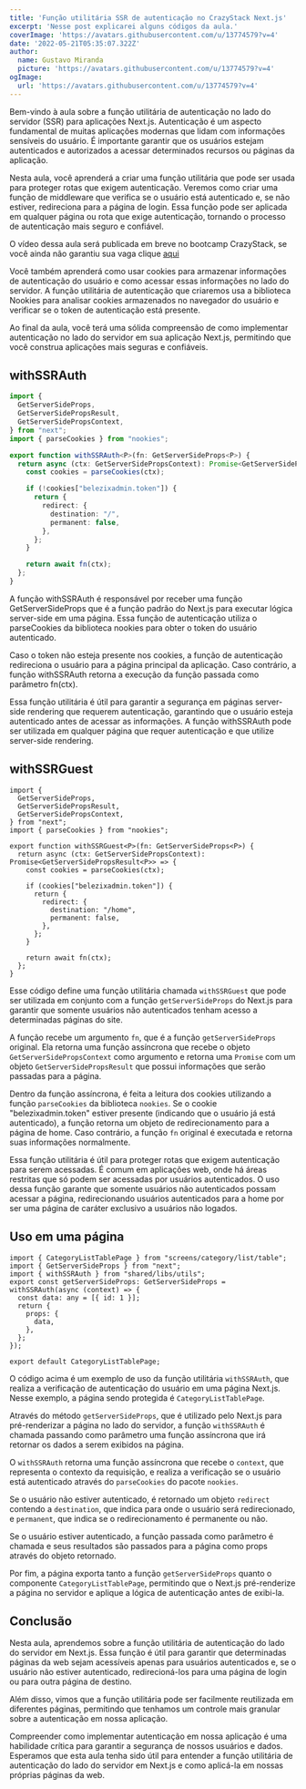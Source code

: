 ```yaml
---
title: 'Função utilitária SSR de autenticação no CrazyStack Next.js'
excerpt: 'Nesse post explicarei alguns códigos da aula.'
coverImage: 'https://avatars.githubusercontent.com/u/13774579?v=4'
date: '2022-05-21T05:35:07.322Z'
author:
  name: Gustavo Miranda
  picture: 'https://avatars.githubusercontent.com/u/13774579?v=4'
ogImage:
  url: 'https://avatars.githubusercontent.com/u/13774579?v=4'
---
```

Bem-vindo à aula sobre a função utilitária de autenticação no lado do servidor (SSR) para aplicações Next.js. Autenticação é um aspecto fundamental de muitas aplicações modernas que lidam com informações sensíveis do usuário. É importante garantir que os usuários estejam autenticados e autorizados a acessar determinados recursos ou páginas da aplicação.

Nesta aula, você aprenderá a criar uma função utilitária que pode ser usada para proteger rotas que exigem autenticação. Veremos como criar uma função de middleware que verifica se o usuário está autenticado e, se não estiver, redireciona para a página de login. Essa função pode ser aplicada em qualquer página ou rota que exige autenticação, tornando o processo de autenticação mais seguro e confiável.

O vídeo dessa aula será publicada em breve no bootcamp CrazyStack, se você ainda não garantiu sua vaga clique [aqui](https://crazystack.com.br)

Você também aprenderá como usar cookies para armazenar informações de autenticação do usuário e como acessar essas informações no lado do servidor. A função utilitária de autenticação que criaremos usa a biblioteca Nookies para analisar cookies armazenados no navegador do usuário e verificar se o token de autenticação está presente.

Ao final da aula, você terá uma sólida compreensão de como implementar autenticação no lado do servidor em sua aplicação Next.js, permitindo que você construa aplicações mais seguras e confiáveis.
## withSSRAuth
```typescript
import {
  GetServerSideProps,
  GetServerSidePropsResult,
  GetServerSidePropsContext,
} from "next";
import { parseCookies } from "nookies";

export function withSSRAuth<P>(fn: GetServerSideProps<P>) {
  return async (ctx: GetServerSidePropsContext): Promise<GetServerSidePropsResult<P>> => {
    const cookies = parseCookies(ctx);

    if (!cookies["belezixadmin.token"]) {
      return {
        redirect: {
          destination: "/",
          permanent: false,
        },
      };
    }

    return await fn(ctx);
  };
}
```
A função withSSRAuth é responsável por receber uma função GetServerSideProps que é a função padrão do Next.js para executar lógica server-side em uma página. Essa função de autenticação utiliza o parseCookies da biblioteca nookies para obter o token do usuário autenticado.

Caso o token não esteja presente nos cookies, a função de autenticação redireciona o usuário para a página principal da aplicação. Caso contrário, a função withSSRAuth retorna a execução da função passada como parâmetro fn(ctx).

Essa função utilitária é útil para garantir a segurança em páginas server-side rendering que requerem autenticação, garantindo que o usuário esteja autenticado antes de acessar as informações. A função withSSRAuth pode ser utilizada em qualquer página que requer autenticação e que utilize server-side rendering.
## withSSRGuest
```tsx
import {
  GetServerSideProps,
  GetServerSidePropsResult,
  GetServerSidePropsContext,
} from "next";
import { parseCookies } from "nookies";

export function withSSRGuest<P>(fn: GetServerSideProps<P>) {
  return async (ctx: GetServerSidePropsContext): Promise<GetServerSidePropsResult<P>> => {
    const cookies = parseCookies(ctx);

    if (cookies["belezixadmin.token"]) {
      return {
        redirect: {
          destination: "/home",
          permanent: false,
        },
      };
    }

    return await fn(ctx);
  };
}
```
Esse código define uma função utilitária chamada `withSSRGuest` que pode ser utilizada em conjunto com a função `getServerSideProps` do Next.js para garantir que somente usuários não autenticados tenham acesso a determinadas páginas do site.

A função recebe um argumento `fn`, que é a função `getServerSideProps` original. Ela retorna uma função assíncrona que recebe o objeto `GetServerSidePropsContext` como argumento e retorna uma `Promise` com um objeto `GetServerSidePropsResult` que possui informações que serão passadas para a página.

Dentro da função assíncrona, é feita a leitura dos cookies utilizando a função `parseCookies` da biblioteca `nookies`. Se o cookie "belezixadmin.token" estiver presente (indicando que o usuário já está autenticado), a função retorna um objeto de redirecionamento para a página de home. Caso contrário, a função `fn` original é executada e retorna suas informações normalmente.

Essa função utilitária é útil para proteger rotas que exigem autenticação para serem acessadas. É comum em aplicações web, onde há áreas restritas que só podem ser acessadas por usuários autenticados. O uso dessa função garante que somente usuários não autenticados possam acessar a página, redirecionando usuários autenticados para a home por ser uma página de caráter exclusivo a usuários não logados.
## Uso em uma página
```tsx
import { CategoryListTablePage } from "screens/category/list/table";
import { GetServerSideProps } from "next";
import { withSSRAuth } from "shared/libs/utils";
export const getServerSideProps: GetServerSideProps = withSSRAuth(async (context) => {
  const data: any = [{ id: 1 }];
  return {
    props: {
      data,
    },
  };
});

export default CategoryListTablePage;
```
O código acima é um exemplo de uso da função utilitária `withSSRAuth`, que realiza a verificação de autenticação do usuário em uma página Next.js. Nesse exemplo, a página sendo protegida é `CategoryListTablePage`.

Através do método `getServerSideProps`, que é utilizado pelo Next.js para pré-renderizar a página no lado do servidor, a função `withSSRAuth` é chamada passando como parâmetro uma função assíncrona que irá retornar os dados a serem exibidos na página.

O `withSSRAuth` retorna uma função assíncrona que recebe o `context`, que representa o contexto da requisição, e realiza a verificação se o usuário está autenticado através do `parseCookies` do pacote `nookies`.

Se o usuário não estiver autenticado, é retornado um objeto `redirect` contendo a `destination`, que indica para onde o usuário será redirecionado, e `permanent`, que indica se o redirecionamento é permanente ou não.

Se o usuário estiver autenticado, a função passada como parâmetro é chamada e seus resultados são passados para a página como props através do objeto retornado.

Por fim, a página exporta tanto a função `getServerSideProps` quanto o componente `CategoryListTablePage`, permitindo que o Next.js pré-renderize a página no servidor e aplique a lógica de autenticação antes de exibi-la.

## Conclusão
Nesta aula, aprendemos sobre a função utilitária de autenticação do lado do servidor em Next.js. Essa função é útil para garantir que determinadas páginas da web sejam acessíveis apenas para usuários autenticados e, se o usuário não estiver autenticado, redirecioná-los para uma página de login ou para outra página de destino.

Além disso, vimos que a função utilitária pode ser facilmente reutilizada em diferentes páginas, permitindo que tenhamos um controle mais granular sobre a autenticação em nossa aplicação.

Compreender como implementar autenticação em nossa aplicação é uma habilidade crítica para garantir a segurança de nossos usuários e dados. Esperamos que esta aula tenha sido útil para entender a função utilitária de autenticação do lado do servidor em Next.js e como aplicá-la em nossas próprias páginas da web.